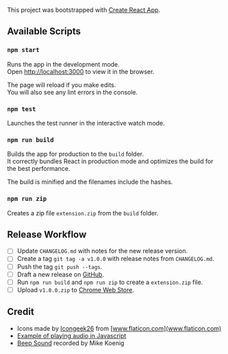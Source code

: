 This project was bootstrapped with [Create React App](https://github.com/facebook/create-react-app).

## Available Scripts

### `npm start`

Runs the app in the development mode.<br />
Open [http://localhost:3000](http://localhost:3000) to view it in the browser.

The page will reload if you make edits.<br />
You will also see any lint errors in the console.

### `npm test`

Launches the test runner in the interactive watch mode.<br />

### `npm run build`

Builds the app for production to the `build` folder.<br />
It correctly bundles React in production mode and optimizes the build for the best performance.

The build is minified and the filenames include the hashes.<br />

### `npm run zip`

Creates a zip file `extension.zip` from the `build` folder.

## Release Workflow

- [ ] Update `CHANGELOG.md` with notes for the new release version.
- [ ] Create a tag `git tag -a v1.0.0` with release notes from `CHANGELOG.md`.
- [ ] Push the tag `git push --tags`.
- [ ] Draft a new release on [GitHub](https://github.com/naush/chrome-ext-example/releases).
- [ ] Run `npm run build` and `npm run zip` to create a `extension.zip` file.
- [ ] Upload `v1.0.0.zip` to [Chrome Web Store](https://chrome.google.com/webstore).

## Credit

- Icons made by [Icongeek26](https://www.flaticon.com/authors/icongeek26) from [www.flaticon.com](www.flaticon.com)
- [Example of playing audio in Javascript](https://gist.github.com/xem/670dec8e70815842eb95)
- [Beep Sound](http://soundbible.com/1251-Beep.html) recorded by Mike Koenig
